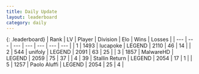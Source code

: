 ```yaml
---
title: Daily Update
layout: leaderboard
category: daily
---
```


{: .leaderboard}
| Rank | LV | Player | Division | Elo | Wins | Losses |
| --- | --- | --- | --- | --- | --- | --- |
| <span data-change="0">1</span> | 1493 | <span title="ID: 41925">lucapoke</span> | LEGEND | <span data-change="8">2110</span> | <span data-change="13">46</span> | <span data-change="4">14</span> |
| <span data-change="1">2</span> | 544 | <span title="ID: 750704">unifoly</span> | LEGEND | <span data-change="32">2091</span> | <span data-change="8">63</span> | <span data-change="1">25</span> |
| <span data-change="-1">3</span> | 1857 | <span title="ID: 261794">MalwareHD</span> | LEGEND | <span data-change="-11">2059</span> | <span data-change="8">75</span> | <span data-change="5">37</span> |
| <span data-change="0">4</span> | 39 | <span title="ID: 771612">Stallin Return</span> | LEGEND | <span data-change="0">2054</span> | <span data-change="0">17</span> | <span data-change="0">1</span> |
| <span data-change="0">5</span> | 1257 | <span title="ID: 512212">Paolo Aluffi</span> | LEGEND | <span data-change="3">2054</span> | <span data-change="2">25</span> | <span data-change="1">4</span> |